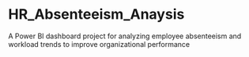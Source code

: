 # HR_Absenteeism_Anaysis
A Power BI dashboard project for analyzing employee absenteeism and workload trends to improve organizational performance
